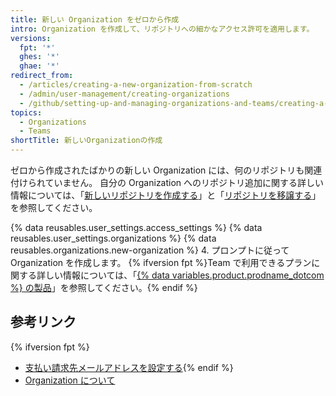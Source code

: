 ```yaml
---
title: 新しい Organization をゼロから作成
intro: Organization を作成して、リポジトリへの細かなアクセス許可を適用します。
versions:
  fpt: '*'
  ghes: '*'
  ghae: '*'
redirect_from:
  - /articles/creating-a-new-organization-from-scratch
  - /admin/user-management/creating-organizations
  - /github/setting-up-and-managing-organizations-and-teams/creating-a-new-organization-from-scratch
topics:
  - Organizations
  - Teams
shortTitle: 新しいOrganizationの作成
---
```


ゼロから作成されたばかりの新しい Organization には、何のリポジトリも関連付けられていません。 自分の Organization へのリポジトリ追加に関する詳しい情報については、「[新しいリポジトリを作成する](/articles/creating-a-new-repository)」と「[リポジトリを移譲する](/articles/transferring-a-repository)」を参照してください。

{% data reusables.user_settings.access_settings %}
{% data reusables.user_settings.organizations %}
{% data reusables.organizations.new-organization %}
4. プロンプトに従って Organization を作成します。 {% ifversion fpt %}Team で利用できるプランに関する詳しい情報については、「[{% data variables.product.prodname_dotcom %} の製品](/articles/githubs-products)」を参照してください。{% endif %}

## 参考リンク

{% ifversion fpt %}
- [支払い請求先メールアドレスを設定する](/articles/setting-your-billing-email){% endif %}
- [Organization について](/articles/about-organizations)
